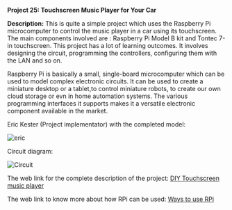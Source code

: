 __Project 25: Touchscreen Music Player for Your Car__

__Description:__
This is quite a simple project which uses the Raspberry Pi microcomputer to control the music player in a car using its touchscreen. The main components involved are :
Raspberry Pi Model B kit and
Tontec 7-in touchscreen.
This project has a lot of learning outcomes. It involves designing the circuit, programming the controllers, configuring them with the LAN and so on.

Raspberry Pi is basically a small, single-board microcomputer which can be used to model complex electronic circuits. It can be used to create a miniature desktop or a tablet,to control miniature robots, to create our own cloud storage or evn in home automation systems. The various programming interfaces it supports makes it a versatile electronic component available in the market.

Eric Kester (Project implementator) with the completed model:

![eric](https://hips.hearstapps.com/pop.h-cdn.co/assets/15/19/2048x2640/gallery-1431098565-diy-dash-1.jpg?resize=768:*)

Circuit diagram:

![Circuit](https://hips.hearstapps.com/pop.h-cdn.co/assets/15/19/1024x788/gallery-1431113631-raspberry-pi.jpg?resize=768:*)

The web link for the complete description of the project: [DIY Touchscreen music player](https://www.popularmechanics.com/cars/how-to/a15446/diy-touchscreen-dashboard-raspberry-pi/)

The web link to know more about how RPi can be used: [Ways to use RPi](https://randomnerdtutorials.com/11-clever-uses-for-your-raspberry-pi/)
